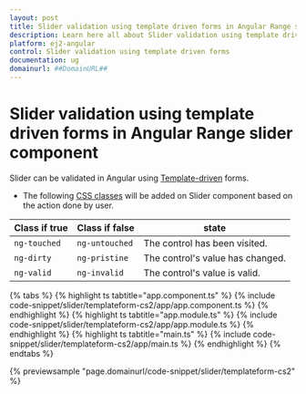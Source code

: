 ```yaml
---
layout: post
title: Slider validation using template driven forms in Angular Range slider component | Syncfusion
description: Learn here all about Slider validation using template driven forms in Syncfusion Angular Range slider component of Syncfusion Essential JS 2 and more.
platform: ej2-angular
control: Slider validation using template driven forms 
documentation: ug
domainurl: ##DomainURL##
---
```


# Slider validation using template driven forms in Angular Range slider component

Slider can be validated in Angular using [Template-driven](https://angular.io/guide/form-validation#template-driven-validation)
forms.

* The following [CSS classes](https://angular.io/guide/forms#track-control-state-and-validity-with-ngmodel) will be added on Slider component based on the action done by user.

| **Class if true** | **Class if false** | **state** |
| --- | --- | --- |
| `ng-touched` | `ng-untouched` |The control has been visited. |
| `ng-dirty` | `ng-pristine` |The control's value has changed. |
| `ng-valid` | `ng-invalid` |The control's value is valid. |

{% tabs %}
{% highlight ts tabtitle="app.component.ts" %}
{% include code-snippet/slider/templateform-cs2/app/app.component.ts %}
{% endhighlight %}
{% highlight ts tabtitle="app.module.ts" %}
{% include code-snippet/slider/templateform-cs2/app/app.module.ts %}
{% endhighlight %}
{% highlight ts tabtitle="main.ts" %}
{% include code-snippet/slider/templateform-cs2/app/main.ts %}
{% endhighlight %}
{% endtabs %}
  
{% previewsample "page.domainurl/code-snippet/slider/templateform-cs2" %}
